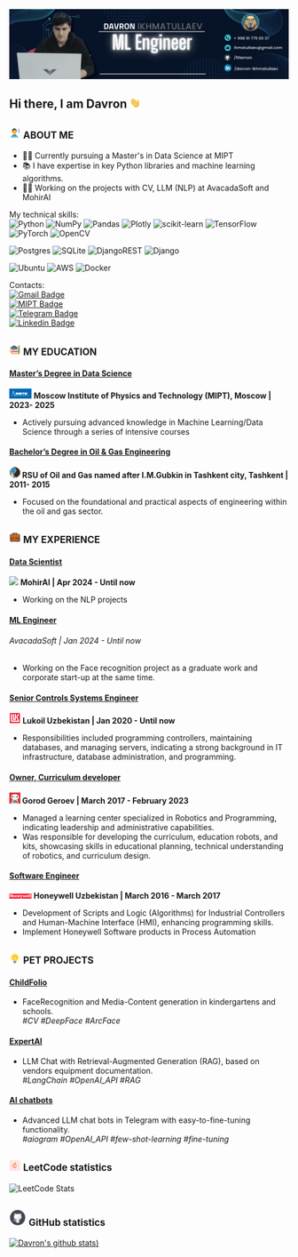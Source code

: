 

<img src='./static/header.gif'>



## Hi there, I am Davron <img src='./static/Hi.gif' style='width: 20px;'>

<img src='./static/aboutme.png' style='width: 20px;'> <span style='font-size: 17px;'>**ABOUT ME**</span>
---
- 👨‍🏫 Currently pursuing a Master's in Data Science at MIPT
- 📚 I have expertise in key Python libraries and machine learning algorithms. 
- 👨‍💻 Working on the projects with CV, LLM (NLP) at AvacadaSoft and MohirAI
  

My technical skills:
<br>
![Python](https://img.shields.io/badge/python-3670A0?style=for-the-badge&logo=python&logoColor=ffdd54)
![NumPy](https://img.shields.io/badge/numpy-%23013243.svg?style=for-the-badge&logo=numpy&logoColor=white)
![Pandas](https://img.shields.io/badge/pandas-%23150458.svg?style=for-the-badge&logo=pandas&logoColor=white)
![Plotly](https://img.shields.io/badge/Plotly-%233F4F75.svg?style=for-the-badge&logo=plotly&logoColor=white)
![scikit-learn](https://img.shields.io/badge/scikit--learn-%23F7931E.svg?style=for-the-badge&logo=scikit-learn&logoColor=white)
![TensorFlow](https://img.shields.io/badge/TensorFlow-%23FF6F00.svg?style=for-the-badge&logo=TensorFlow&logoColor=white)
![PyTorch](https://img.shields.io/badge/PyTorch-%23EE4C2C.svg?style=for-the-badge&logo=PyTorch&logoColor=white)
![OpenCV](https://img.shields.io/badge/opencv-%23white.svg?style=for-the-badge&logo=opencv&logoColor=white)

![Postgres](https://img.shields.io/badge/postgres-%23316192.svg?style=for-the-badge&logo=postgresql&logoColor=white)
![SQLite](https://img.shields.io/badge/sqlite-%2307405e.svg?style=for-the-badge&logo=sqlite&logoColor=white)
![DjangoREST](https://img.shields.io/badge/DJANGO-REST-ff1709?style=for-the-badge&logo=django&logoColor=white&color=ff1709&labelColor=gray)
![Django](https://img.shields.io/badge/django-%23092E20.svg?style=for-the-badge&logo=django&logoColor=white)


![Ubuntu](https://img.shields.io/badge/Ubuntu-E95420?style=for-the-badge&logo=ubuntu&logoColor=white)
![AWS](https://img.shields.io/badge/AWS-%23FF9900.svg?style=for-the-badge&logo=amazon-aws&logoColor=white)
![Docker](https://img.shields.io/badge/docker-%230db7ed.svg?style=for-the-badge&logo=docker&logoColor=white)





Contacts: 
<br>
[![Gmail Badge](https://img.shields.io/badge/-ihmatullaev@gmail.com-c14438?style=flat-square&logo=Gmail&logoColor=white&link=mailto:ihmatullaev@gmail.com)](mailto:ihmatullaev@gmail.com)
<br>
[![MIPT Badge](https://img.shields.io/badge/-ikhmatullaev.dm@phystech.edu-c14438?style=social&logo=Mail.ru&logoColor=blue&link=mailto:ikhmatullaev.dm@phystech.edu)](mailto:ikhmatullaev.dm@phystech.edu)<br>
[![Telegram Badge](https://img.shields.io/badge/-ihmatullaev-blue?style=flat-square&logo=Telegram&logoColor=white&link=https://www.t.me/ihmatullaev/)](https://www.t.me/ihmatullaev/)<br>
[![Linkedin Badge](https://img.shields.io/badge/-davron_ikhmatullaev-blue?style=flat-square&logo=Linkedin&logoColor=white&link=https://www.linkedin.com/in/davron-ikhmatullaev/)](https://www.linkedin.com/in/davron-ikhmatullaev/)

<img src='./static/education.png' style='width: 20px;'> <span style='font-size: 17px;'>**MY EDUCATION**</span>
---
#### <u>Master’s Degree in Data Science</u>
<a href='https://mipt.ru/'><img src='./static/mipt-icon.png' style='width: 40px;'></a> <b> Moscow Institute of Physics and Technology (MIPT), Moscow | 2023- 2025</b>

- Actively pursuing advanced knowledge in Machine Learning/Data Science through a series of intensive courses

#### <u>Bachelor’s Degree in Oil & Gas Engineering</u>
<a href='https://gubkin.uz/'><img src='./static/gubkin.png' style='width: 20px;'></a><b> RSU of Oil and Gas named after I.M.Gubkin in Tashkent city, Tashkent | 2011- 2015</b>

- Focused on the foundational and practical aspects of engineering within the oil and gas sector.


<img src='./static/experience.png' style='width: 20px;'> <span style='font-size: 17px;'>**MY EXPERIENCE**</span>
---
#### <u>Data Scientist</u>

<a href='https://mohir.ai/'><img src='./static/mohirai.png' style='width: 20px;'></a> <b> MohirAI | Apr 2024 - Until now</b>
- Working on the NLP projects

#### <u>ML Engineer</u>

###### AvacadaSoft | Jan 2024 - Until now
- Working on the Face recognition project as a graduate work and corporate start-up at the same time.

#### <u>Senior Controls Systems Engineer</u>

<a href='https://lukoil-international.uz/'><img src='./static/lukoil.png' style='width: 20px;'></a> <b> Lukoil Uzbekistan | Jan 2020 - Until now</b>
- Responsibilities included programming controllers, maintaining databases, and managing servers, indicating a strong background in IT infrastructure, database administration, and programming.

#### <u>Owner, Curriculum developer</u>
<a href='https://t.me/gorodgeroew/'><img src='./static/gg.jpg' style='width: 20px;'></a><b> Gorod Geroev | March 2017 - February 2023</b>
- Managed a learning center specialized in Robotics and Programming, indicating leadership and administrative capabilities.
- Was responsible for developing the curriculum, education robots, and kits, showcasing skills in educational planning, technical understanding of robotics, and curriculum design.

#### <u>Software Engineer</u>

<a href='https://himavtomatika.uz/'><img src='./static/honeywell.png' style='width: 40px;'></a> <b>Honeywell Uzbekistan | March 2016 - March 2017</b>
- Development of Scripts and Logic (Algorithms) for Industrial Controllers and Human-Machine Interface (HMI), enhancing programming skills.
- Implement Honeywell Software products in Process Automation


<img src='./static/petprojects.png' style='width: 20px;'> <span style='font-size: 17px;'>**PET PROJECTS**</span>
---
#### <u>ChildFolio</u>

- FaceRecognition and Media-Content generation in kindergartens and schools.
<br><i>#CV </i> <i>#DeepFace </i> <i>#ArcFace </i> 

#### <u>ExpertAI</u>

- LLM Chat with Retrieval-Augmented Generation (RAG), based on vendors equipment documentation.
<br><i>#LangChain </i> <i>#OpenAI_API</i> <i>#RAG </i>

#### <u>AI chatbots</u>

- Advanced LLM chat bots in Telegram with easy-to-fine-tuning functionality.
<br><i>#aiogram </i> <i>#OpenAI_API </i> <i>#few-shot-learning </i> <i>#fine-tuning </i>


<img src='./static/leetcode.png' style='width: 20px;'> <span style='font-size: 17px;'>**LeetCode statistics**</span>
---
![LeetCode Stats](https://leetcard.jacoblin.cool/FitLemon?theme=dark&font=Syne%20Mono&ext=activity)

<img src='./static/github.png' style='width: 30px;'> <span style='font-size: 17px;'>**GitHub statistics**</span>
---
[![Davron's github stats](https://github-readme-stats.vercel.app/api?username=fitlemon&show_icons=true&theme=dark))](https://github.com/fitlemon/github-readme-stats)
